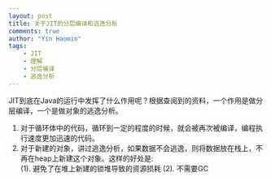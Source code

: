 ```yaml
---
layout: post
title: 关于JIT的分层编译和逃逸分析
comments: true
author: "Yin Haomin"
tags:
    - JIT
    - 理解
    - 分层编译
    - 逃逸分析
---
```


JIT到底在Java的运行中发挥了什么作用呢？根据查阅到的资料，一个作用是做分层编译，一个是做对象的逃逸分析。<br>
1. 对于循环体中的代码，循环到一定的程度的时候，就会被再次被编译，编程执行速度更加迅速的代码。<br>
2. 对于新建的对象，讲过逃逸分析，如果数据不会逃逸，则将数据放在栈上，不再在heap上新建这个对象。这样的好处是:<br>
(1). 避免了在堆上新建的锁堆导致的资源损耗
(2). 不需要GC

